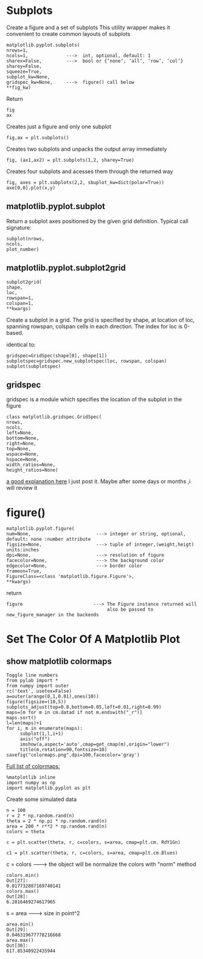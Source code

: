 # Subplots
Create a figure and a set of subplots
This utility wrapper makes it convenient to create common layouts of subplots
```
matplotlib.pyplot.subplots(
nrows=1, 
ncols=1,              --->  int, optional, default: 1
sharex=False,         --->  bool or {‘none’, ‘all’, ‘row’, ‘col’}
sharey=False, 
squeeze=True, 
subplot_kw=None, 
gridspec_kw=None,     --->  figure() call below
**fig_kw)
```
Return
```
fig
ax
```
Creates just a figure and only one subplot
```
fig,ax = plt.subplots()

```
Creates two subplots and unpacks the output array immediately
```
fig, (ax1,ax2) = plt.subplots(1,2, sharey=True)

```
Creates four subplots and acesses them through the returned way
```
fig, axes = plt.subplots(2,2, sbuplot_kw=dict(polar=True))
axe[0,0].plot(x,y)
```
## matplotlib.pyplot.subplot
Return a subplot axes positioned by the given grid definition.
Typical call signature:
```
subplot(nrows,
ncols,
plot_number)
```
## matplotlib.pyplot.subplot2grid
```
subplot2grid(
shape,
loc,
rowspan=1, 
colspan=1, 
**kwargs)
```
Create a subplot in a grid. The grid is specified by shape, at location of loc, spanning rowspan, colspan cells in each direction. The index for loc is 0-based.

identical to:
```
gridspec=GridSpec(shape[0], shape[1])
subplotspec=gridspec.new_subplotspec(loc, rowspan, colspan)
subplot(subplotspec)
```

## gridspec
gridspec is a module which specifies the location of the subplot in the figure

```
class matplotlib.gridspec.GridSpec(
nrows, 
ncols, 
left=None, 
bottom=None, 
right=None, 
top=None, 
wspace=None, 
hspace=None, 
width_ratios=None, 
height_ratios=None)

```
[a good explanation here](https://matplotlib.org/users/gridspec.html?highlight=gridspec)
I just post it. Maybe after some days or months ,i will review it 



# figure()
```
matplotlib.pyplot.figure(
num=None,                        ---> integer or string, optional, default: none :number attribute
figsize=None,                    ---> tuple of integer,(weight,heigt) units:inches
dpi=None,                        ---> resolution of figure
facecolor=None,                  ---> the background color 
edgecolor=None,                  ---> border color
frameon=True, 
FigureClass=<class 'matplotlib.figure.Figure'>,
**kwargs)
```
return
```
figure                          ---> The Figure instance returned will
                                     also be passed to new_figure_manager in the backends
```


# Set The Color Of A Matplotlib Plot
## show matplotlib colormaps
```
Toggle line numbers
from pylab import *
from numpy import outer
rc('text', usetex=False)
a=outer(arange(0,1,0.01),ones(10))
figure(figsize=(10,5))
subplots_adjust(top=0.8,bottom=0.05,left=0.01,right=0.99)
maps=[m for m in cm.datad if not m.endswith("_r")]
maps.sort()
l=len(maps)+1
for i, m in enumerate(maps):
     subplot(1,l,i+1)
     axis("off")
     imshow(a,aspect='auto',cmap=get_cmap(m),origin="lower")
     title(m,rotation=90,fontsize=10)
savefig("colormaps.png",dpi=100,facecolor='gray')
```
[Full list of colormaps:](http://wiki.scipy.org/Cookbook/Matplotlib/Show_colormaps)

```
%matplotlib inline
import numpy as np
import matplotlib.pyplot as plt
```
Create some simulated data
```
n = 100
r = 2 * np.random.rand(n)
theta = 2 * np.pi * np.random.rand(n)
area = 200 * r**2 * np.random.rand(n)
colors = theta
```
```
c = plt.scatter(theta, r, c=colors, s=area, cmap=plt.cm. RdY1Gn)
```
```
c1 = plt.scatter(theta, r, c=colors, s=area, cmap=plt.cm.Blues)

```
c = colors           ---> the object will be normalize the colors with "norm" method
```
colors.min()
Out[27]: 
0.017732887169740141
colors.max()
Out[28]: 
6.2816469274617965
```
s = area             ---> size in point^2
```
area.min()
Out[29]: 
0.046319677778216668
area.max()
Out[30]: 
617.85340922435944

```


















